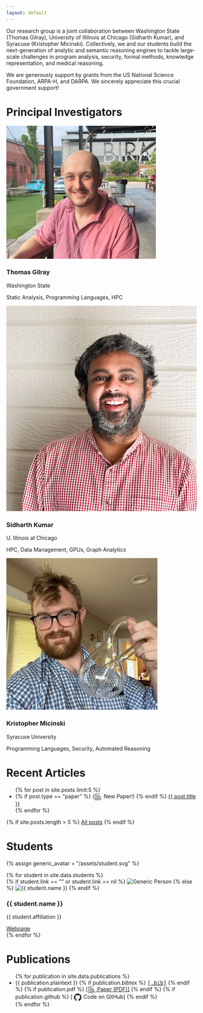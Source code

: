 ```yaml
---
layout: default
---
```


<p class="larger">Our research group is a joint collaboration between <span class="wsu">Washington State</span> (Thomas Gilray), <span class="uic">University of Illilnois at Chicago</span> (Sidharth Kumar), and <span class="syracuse">Syracuse</span> (Kristopher Micinski). Collectively, we and our students build the next-generation of analytic and semantic reasoning engines to tackle large-scale challenges in program analysis, security, formal methods, knowledge representation, and medical reasoning. </p>

<p class="larger">We are generously support by grants from the US National Science Foundation, ARPA-H, and DARPA. We sincerely appreciate this crucial government support!</p>

<h1 id="principal-investigators">Principal Investigators</h1>

<!-- Full-width section for professor bios -->
<div class="professor-bios">
  
  <div class="professor-card">
    <img src="assets/tom.png" alt="Tom Gilray Pic" class="professor-photo">
    <h3>Thomas Gilray</h3>
    <p class="affiliation">Washington State</p>
    <p class="specialties">Static Analysis, Programming Languages, HPC</p>
  </div>

  <div class="professor-card">
    <img src="assets/sid.jpg" alt="Sidharth Kumar" class="professor-photo">
    <h3>Sidharth Kumar</h3>
    <p class="affiliation">U. Illinois at Chicago</p>
    <p class="specialties">HPC, Data Management, GPUs, Graph Analytics</p>
  </div>

  <div class="professor-card">
    <img src="assets/kris.jpg" alt="Kristopher Micinski" class="professor-photo">
    <h3>Kristopher Micinski</h3>
    <p class="affiliation">Syracuse University</p>
    <p class="specialties">Programming Languages, Security, Automated Reasoning</p>
  </div>
</div>


# Recent Articles

<ul class="blog-posts">
	{% for post in site.posts limit:5 %}
		<li>
			{% if post.type == "paper" %}
				(<img src="assets/paper-icon.svg" alt="GitHub Logo" style="vertical-align:middle; margin-right:0.4rem; max-height: 20px; margin-left: 4px; margin-right:1px; margin-left:0px;"> New Paper!)
	        {% endif %}
			<a href="{{ post.url | relative_url }}">{{ post.title }}</a>
		</li>
  {% endfor %}
</ul>

{% if site.posts.length > 5 %}
	<a href="/blog">All posts</a>
{% endif %}

# Students 

{% assign generic_avatar = "/assets/student.svg" %}


<div class="people-grid">
  {% for student in site.data.students %}
	<!-- Card 1 -->
	<div class="person-card">
      {% if student.link == "" or student.link == nil %}
        <img 
          src="{{ generic_avatar }}" 
          alt="Generic Person" 
          class="person-photo"
        >
      {% else %}
        <img 
          src="{{ student.image }}" 
          alt="{{ student.name }}" 
          class="person-photo"
        >
      {% endif %}
	  <div class="person-info">
		<h3>{{ student.name }}</h3>
		<p>{{ student.affiliation }}</p>
		<a href="{{ student.link }}" target="_blank">Webpage</a>
	  </div>
	</div>
  {% endfor %}
</div>

# Publications

<!-- A single reusable dialog -->
<dialog id="bibDialog">
  <pre id="bibContent" style="font-family: monospace; text-wrap: wrap; max-width: 800px; font-size:1.3rem;"></pre>
  <button onclick="document.getElementById('bibDialog').close()">Close</button>
</dialog>

<!-- Show the dialog after clicking on a specific bib link -->
<script>
function showBib(evt) {
  // Grab the BibTeX from the link's data-bib attribute
  var bib = evt.currentTarget.getAttribute("data-bib");
  var decoded = atob(bib);
  // Put it in the dialog
  document.getElementById("bibContent").textContent = decoded;
  // Show the dialog
  document.getElementById("bibDialog").showModal();
}
</script>

<ul class="publications">
  {% for publication in site.data.publications %}
	<li class="pubitem">
		{{ publication.plaintext }} 
	  {% if publication.bibtex %}
			<a href="#" data-bib="{{publication.bibtex}}" onclick="showBib(event); return false;"><tt>[.bib]</tt></a>
		{% endif %}
		{% if publication.pdf %}
		<a href="{{publication.pdf}}">[<img src="assets/paper-icon.svg" alt="GitHub Logo" style="vertical-align:middle; margin-right:0.4rem; max-height: 20px; margin-left: 4px; margin-right:1px; margin-left:0px;">
 Paper (PDF)]</a>
	  {% endif %}
		{% if publication.github %}
      <a href="{{publication.github}}" style="text-decoration:none;">[
				<img src="assets/github-mark.svg" alt="GitHub Logo" style="vertical-align:middle; margin-right:0.4rem; max-height: 20px; margin-left: 4px; margin-right:1px; margin-left:0px;">
				Code on GitHub]
			</a>
 		{% endif %} 
	</li>
	{% endfor %}
</ul>
